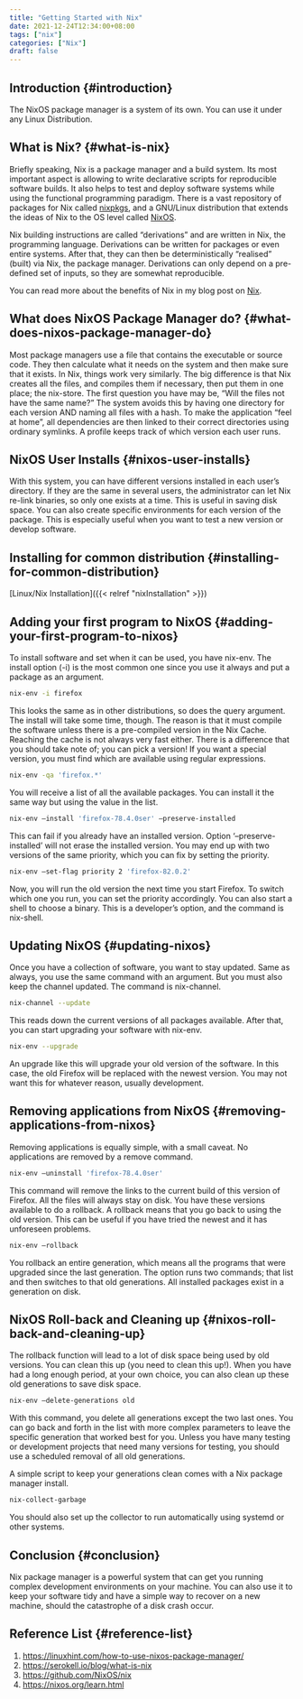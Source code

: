 ```yaml
---
title: "Getting Started with Nix"
date: 2021-12-24T12:34:00+08:00
tags: ["nix"]
categories: ["Nix"]
draft: false
---
```


## Introduction {#introduction}

The NixOS package manager is a system of its own. You can use it under any Linux Distribution.


## What is Nix? {#what-is-nix}

Briefly speaking, Nix is a package manager and a build system. Its most important aspect is allowing to write declarative scripts for reproducible software builds. It also helps to test and deploy software systems while using the functional programming paradigm. There is a vast repository of packages for Nix called [nixpkgs](https://github.com/nixos/nixpkgs), and a GNU/Linux distribution that extends the ideas of Nix to the OS level called [NixOS](https://nixos.org/).

Nix building instructions are called “derivations” and are written in Nix, the programming language. Derivations can be written for packages or even entire systems. After that, they can then be deterministically “realised” (built) via Nix, the package manager. Derivations can only depend on a pre-defined set of inputs, so they are somewhat reproducible.

You can read more about the benefits of Nix in my blog post on [Nix](https://serokell.io/blog/what-is-nix).


## What does NixOS Package Manager do? {#what-does-nixos-package-manager-do}

Most package managers use a file that contains the executable or source code. They then calculate what it needs on the system and then make sure that it exists. In Nix, things work very similarly. The big difference is that Nix creates all the files, and compiles them if necessary, then put them in one place; the nix-store. The first question you have may be, “Will the files not have the same name?” The system avoids this by having one directory for each version AND naming all files with a hash. To make the application “feel at home”, all dependencies are then linked to their correct directories using ordinary symlinks. A profile keeps track of which version each user runs.


## NixOS User Installs {#nixos-user-installs}

With this system, you can have different versions installed in each user’s directory. If they are the same in several users, the administrator can let Nix re-link binaries, so only one exists at a time. This is useful in saving disk space. You can also create specific environments for each version of the package. This is especially useful when you want to test a new version or develop software.


## Installing for common distribution {#installing-for-common-distribution}

[Linux/Nix Installation]({{< relref "nixInstallation" >}})


## Adding your first program to NixOS {#adding-your-first-program-to-nixos}

To install software and set when it can be used, you have nix-env. The install option (-i) is the most common one since you use it always and put a package as an argument.

```bash
nix-env -i firefox
```

This looks the same as in other distributions, so does the query argument. The install will take some time, though. The reason is that it must compile the software unless there is a pre-compiled version in the Nix Cache. Reaching the cache is not always very fast either. There is a difference that you should take note of; you can pick a version! If you want a special version, you must find which are available using regular expressions.

```bash
nix-env -qa 'firefox.*'
```

You will receive a list of all the available packages. You can install it the same way but using the value in the list.

```bash
nix-env –install 'firefox-78.4.0ser' –preserve-installed
```

This can fail if you already have an installed version. Option ‘–preserve-installed’ will not erase the installed version. You may end up with two versions of the same priority, which you can fix by setting the priority.

```bash
nix-env –set-flag priority 2 'firefox-82.0.2'
```

Now, you will run the old version the next time you start Firefox. To switch which one you run, you can set the priority accordingly. You can also start a shell to choose a binary. This is a developer’s option, and the command is nix-shell.


## Updating NixOS {#updating-nixos}

Once you have a collection of software, you want to stay updated. Same as always, you use the same command with an argument. But you must also keep the channel updated. The command is nix-channel.

```bash
nix-channel --update
```

This reads down the current versions of all packages available. After that, you can start upgrading your software with nix-env.

```bash
nix-env --upgrade
```

An upgrade like this will upgrade your old version of the software. In this case, the old Firefox will be replaced with the newest version. You may not want this for whatever reason, usually development.


## Removing applications from NixOS {#removing-applications-from-nixos}

Removing applications is equally simple, with a small caveat. No applications are removed by a remove command.

```bash
nix-env –uninstall 'firefox-78.4.0ser'
```

This command will remove the links to the current build of this version of Firefox. All the files will always stay on disk. You have these versions available to do a rollback. A rollback means that you go back to using the old version. This can be useful if you have tried the newest and it has unforeseen problems.

```bash
nix-env –rollback
```

You rollback an entire generation, which means all the programs that were upgraded since the last generation. The option runs two commands; that list and then switches to that old generations. All installed packages exist in a generation on disk.


## NixOS Roll-back and Cleaning up {#nixos-roll-back-and-cleaning-up}

The rollback function will lead to a lot of disk space being used by old versions. You can clean this up (you need to clean this up!). When you have had a long enough period, at your own choice, you can also clean up these old generations to save disk space.

```bash
nix-env –delete-generations old
```

With this command, you delete all generations except the two last ones. You can go back and forth in the list with more complex parameters to leave the specific generation that worked best for you. Unless you have many testing or development projects that need many versions for testing, you should use a scheduled removal of all old generations.

A simple script to keep your generations clean comes with a Nix package manager install.

```bash
nix-collect-garbage
```

You should also set up the collector to run automatically using systemd or other systems.


## Conclusion {#conclusion}

Nix package manager is a powerful system that can get you running complex development environments on your machine. You can also use it to keep your software tidy and have a simple way to recover on a new machine, should the catastrophe of a disk crash occur.


## Reference List {#reference-list}

1.  <https://linuxhint.com/how-to-use-nixos-package-manager/>
2.  <https://serokell.io/blog/what-is-nix>
3.  <https://github.com/NixOS/nix>
4.  <https://nixos.org/learn.html>
